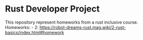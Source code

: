 # Rust Developer Project
This repository represent homeworks from a rust inclusive course.
Homeworks:
    - 2: https://robot-dreams-rust.mag.wiki/2-rust-basics/index.html#homework